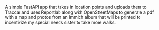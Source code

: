 A simple FastAPI app that takes in location points and uploads them to Traccar and uses Reportlab along with OpenStreetMaps to generate a pdf with a map and photos from an Immich album that will be printed to incentivize my special needs sister to take more walks.